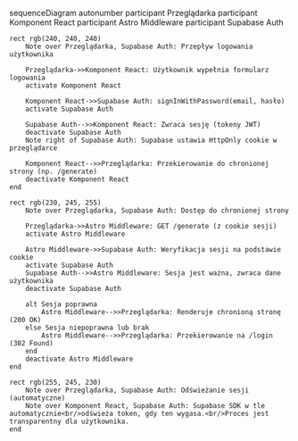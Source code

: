 sequenceDiagram
    autonumber
    participant Przeglądarka
    participant Komponent React
    participant Astro Middleware
    participant Supabase Auth

    rect rgb(240, 240, 240)
        Note over Przeglądarka, Supabase Auth: Przepływ logowania użytkownika

        Przeglądarka->>Komponent React: Użytkownik wypełnia formularz logowania
        activate Komponent React

        Komponent React->>Supabase Auth: signInWithPassword(email, hasło)
        activate Supabase Auth

        Supabase Auth-->>Komponent React: Zwraca sesję (tokeny JWT)
        deactivate Supabase Auth
        Note right of Supabase Auth: Supabase ustawia HttpOnly cookie w przeglądarce

        Komponent React-->>Przeglądarka: Przekierowanie do chronionej strony (np. /generate)
        deactivate Komponent React
    end

    rect rgb(230, 245, 255)
        Note over Przeglądarka, Supabase Auth: Dostęp do chronionej strony

        Przeglądarka->>Astro Middleware: GET /generate (z cookie sesji)
        activate Astro Middleware

        Astro Middleware->>Supabase Auth: Weryfikacja sesji na podstawie cookie
        activate Supabase Auth
        Supabase Auth-->>Astro Middleware: Sesja jest ważna, zwraca dane użytkownika
        deactivate Supabase Auth

        alt Sesja poprawna
            Astro Middleware-->>Przeglądarka: Renderuje chronioną stronę (200 OK)
        else Sesja niepoprawna lub brak
            Astro Middleware-->>Przeglądarka: Przekierowanie na /login (302 Found)
        end
        deactivate Astro Middleware
    end

    rect rgb(255, 245, 230)
        Note over Przeglądarka, Supabase Auth: Odświeżanie sesji (automatyczne)
        Note over Komponent React, Supabase Auth: Supabase SDK w tle automatycznie<br/>odświeża token, gdy ten wygasa.<br/>Proces jest transparentny dla użytkownika.
    end
